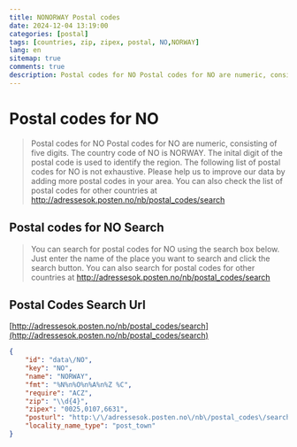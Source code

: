 ```yaml
---
title: NONORWAY Postal codes 
date: 2024-12-04 13:19:00
categories: [postal]
tags: [countries, zip, zipex, postal, NO,NORWAY]
lang: en
sitemap: true
comments: true
description: Postal codes for NO Postal codes for NO are numeric, consisting of five digits. The country code of NO is NORWAY. The inital digit of the postal code is used to identify the region. The following list of postal codes for NO is not exhaustive. Please help us to improve our data by adding more postal codes in your area. You can also check the list of postal codes for other countries at http://adressesok.posten.no/nb/postal_codes/search
---
```


# Postal codes for NO
> Postal codes for NO Postal codes for NO are numeric, consisting of five digits. The country code of NO is NORWAY. The inital digit of the postal code is used to identify the region. The following list of postal codes for NO is not exhaustive. Please help us to improve our data by adding more postal codes in your area. You can also check the list of postal codes for other countries at http://adressesok.posten.no/nb/postal_codes/search

## Postal codes for NO Search 
> You can search for postal codes for NO using the search box below. Just enter the name of the place you want to search and click the search button. You can also search for postal codes for other countries at http://adressesok.posten.no/nb/postal_codes/search

## Postal Codes Search Url

[http://adressesok.posten.no/nb/postal_codes/search](http://adressesok.posten.no/nb/postal_codes/search)
```json
{
    "id": "data\/NO",
    "key": "NO",
    "name": "NORWAY",
    "fmt": "%N%n%O%n%A%n%Z %C",
    "require": "ACZ",
    "zip": "\\d{4}",
    "zipex": "0025,0107,6631",
    "posturl": "http:\/\/adressesok.posten.no\/nb\/postal_codes\/search",
    "locality_name_type": "post_town"
}
```
